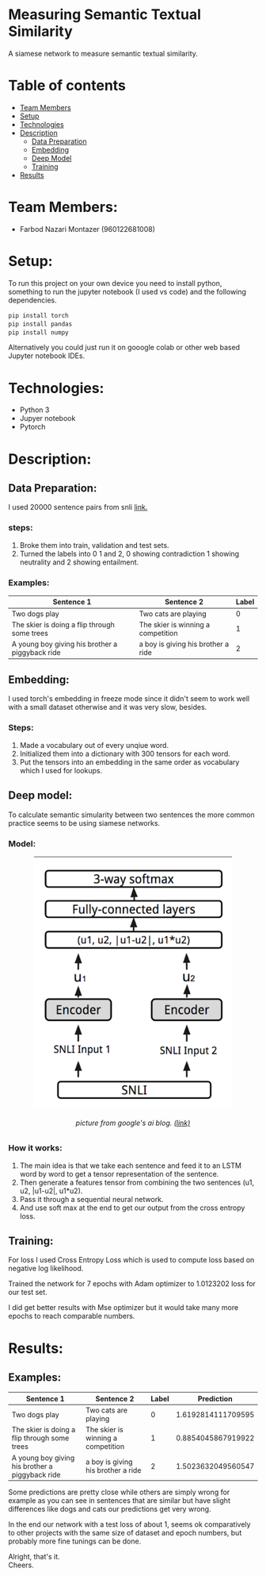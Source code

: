 # Measuring Semantic Textual Similarity

A siamese network to measure semantic textual similarity.

# Table of contents
* [Team Members](#team-members)
* [Setup](#setup)
* [Technologies](#technologies)
* [Description](#description)
  * [Data Preparation](#data-preparation)
  * [Embedding](#embedding)
  * [Deep Model](#deep-model)
  * [Training](#training)
* [Results](#results)

# Team Members:
- Farbod Nazari Montazer (960122681008)

# Setup:
To run this project on your own device you need to install python, something to run the jupyter notebook (I used vs code) and the following dependencies.

```bash
pip install torch
pip install pandas
pip install numpy
```
Alternatively you could just run it on gooogle colab or other web based Jupyter notebook IDEs.

# Technologies:
- Python 3
- Jupyer notebook
- Pytorch

# Description:

## Data Preparation:
I used 20000 sentence pairs from snli [link.](https://nlp.stanford.edu/projects/snli/)  
### steps:
1. Broke them into train, validation and test sets. 
2. Turned the labels into 0 1 and 2, 0 showing contradiction 1 showing neutrality and 2 showing entailment.  
### Examples:
| Sentence 1 | Sentence 2 | Label |
| --- | --- | --- |
| Two dogs play | Two cats are playing | 0 |
| The skier is doing a flip through some trees | The skier is winning a competition | 1 |
| A young boy giving his brother a piggyback ride | a boy is giving his brother a ride | 2 |  

## Embedding:
I used torch's embedding in freeze mode since it didn't seem to work well with a small dataset otherwise and it was very slow, besides.  
### Steps:
1. Made a vocabulary out of every unqiue word.
2. Initialized them into a dictionary with 300 tensors for each word.
3. Put the tensors into an embedding in the same order as vocabulary which I used for lookups.

## Deep model:
To calculate semantic simularity between two sentences the more common practice seems to be using siamese networks.  

### Model:
<p align="center">
  <img width="400" src="images/Siamese.png" alt="Material Bread logo">
  <h6 align="center">
   picture from google's ai blog.
   <a href="https://ai.googleblog.com/2018/05/advances-in-semantic-textual-similarity.html">
   (link)
   </a>
  <h6>
</p>

### How it works:
1. The main idea is that we take each sentence and feed it to an LSTM word by word to get a tensor representation of the sentence.
2. Then generate a features tensor from combining the two sentences (u1, u2, |u1-u2|, u1*u2).
3. Pass it through a sequential neural network.
4. And use soft max at the end to get our output from the cross entropy loss.

## Training:
For loss I used Cross Entropy Loss which is used to compute loss based on negative log likelihood.

Trained the network for 7 epochs with Adam optimizer to 1.0123202 loss for our test set.

I did get better results with Mse optimizer but it would take many more epochs to reach comparable numbers.  

# Results:


## Examples:
| Sentence 1 | Sentence 2 | Label | Prediction
| --- | --- | --- | --- |
| Two dogs play | Two cats are playing | 0 | 1.6192814111709595 |
| The skier is doing a flip through some trees | The skier is winning a competition | 1 | 0.8854045867919922 |
| A young boy giving his brother a piggyback ride | a boy is giving his brother a ride | 2 |  1.5023632049560547 |

Some predictions are pretty close while others are simply wrong for example as you can see in sentences that are similar but have slight differences like dogs and cats our predictions get very wrong.

In the end our network with a test loss of about 1, seems ok comparatively to other projects with the same size of dataset and epoch numbers, but probably more fine tunings can be done.

Alright, that's it.  
Cheers.